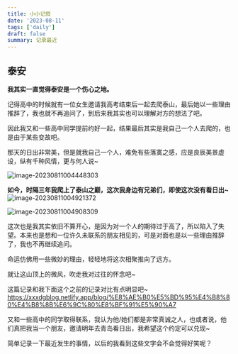 ```yaml
---
title: 小小记叙
date: '2023-08-11'
tags: ['daily']
draft: false
summary: 记录最近
---
```


## 泰安

**我其实一直觉得泰安是一个伤心之地。**

记得高中的时候就有一位女生邀请我高考结束后一起去爬泰山，最后她以一些理由推辞了，我也就不再追问了，到后来我其实也可以理解对方的想法了吧。

因此我又和一些高中同学提前约好一起，结果最后其实是我自己一个人去爬的，也是由于某些变故吧。

那天的日出非常美，但是就我自己一个人，难免有些落寞之感，应是良辰美景虚设，纵有千种风情，更与何人说~

![image-20230811004448303](https://xiaozhublog.oss-cn-qingdao.aliyuncs.com/myblogimg/image-20230811004451004.png)

**如今，时隔三年我爬上了泰山之巅，这次我身边有兄弟们，即使这次没有看日出~**
![image-20230811004921372](https://xiaozhublog.oss-cn-qingdao.aliyuncs.com/myblogimg/image-20230811004921372.png)

![image-20230811004908309](https://xiaozhublog.oss-cn-qingdao.aliyuncs.com/myblogimg/image-20230811004908309.png)

这次也是我其实依旧不算开心，是因为对一个人的期待过于高了，所以陷入了失望。本来也是想和一位许久未联系的朋友相见的，可是对面也是以一些理由推辞了，我也不再继续追问。

命运仿佛用一些微妙的理由，轻轻地将这次相聚推向了远方。

就让这山顶上的微风，吹走我对过往的怀念吧~

这篇记录和我下面这个之前的记录对比有点明显吧~
https://xxxdgblog.netlify.app/blog/%E8%AE%B0%E5%BD%95%E4%B8%80%E4%B8%8B%E6%9C%80%E8%BF%91%E5%90%A7

又和一些高中的同学取得联系，我认为他/她们都是非常真诚之人，也或者说，他们真把我当一个朋友，邀请明年去青岛看日出，我希望这个约定可以兑现~

简单记录一下最近发生的事情，以后的我看到这些文字会不会觉得好笑呢？

